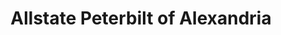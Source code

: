 ---
title: "Allstate Peterbilt of Alexandria"
url: /alexandria/allstate-peterbilt-of-alexandria/
shop: car repair
---